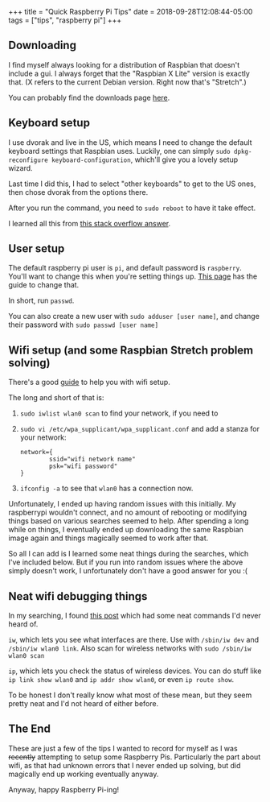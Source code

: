 +++
title = "Quick Raspberry Pi Tips"
date = 2018-09-28T12:08:44-05:00
tags = ["tips", "raspberry pi"]
+++

## Downloading

I find myself always looking for a distribution of Raspbian that doesn't include
a gui.
I always forget that the "Raspbian X Lite" version is exactly that.
(X refers to the current Debian version.
Right now that's "Stretch".)

You can probably find the downloads page
[here](https://www.raspberrypi.org/downloads/raspbian/).

## Keyboard setup

I use dvorak and live in the US, which means I need to change the default
keyboard settings that Raspbian uses.
Luckily, one can simply `sudo dpkg-reconfigure keyboard-configuration`, which'll
give you a lovely setup wizard.

Last time I did this, I had to select "other keyboards" to get to the US ones,
then chose dvorak from the options there.

After you run the command, you need to `sudo reboot` to have it take effect.

I learned all this from [this stack overflow
answer](https://raspberrypi.stackexchange.com/questions/236/simple-keyboard-configuration#237).

## User setup

The default raspberry pi user is `pi`, and default password is `raspberry`.
You'll want to change this when you're setting things up.
[This page](https://www.raspberrypi.org/documentation/linux/usage/users.md) has
the guide to change that.

In short, run `passwd`.

You can also create a new user with `sudo adduser [user name]`, and change their
password with `sudo passwd [user name]`

## Wifi setup (and some Raspbian Stretch problem solving)

There's a good
[guide](https://www.raspberrypi.org/documentation/configuration/wireless/wireless-cli.md)
to help you with wifi setup.

The long and short of that is:

1. `sudo iwlist wlan0 scan` to find your network, if you need to
2. `sudo vi /etc/wpa_supplicant/wpa_supplicant.conf` and add a stanza for your
   network:
    ```
    network={
			ssid="wifi network name"
			psk="wifi password"
    }
    ```

3. `ifconfig -a` to see that `wlan0` has a connection now.

Unfortunately, I ended up having random issues with this initially.
My raspberrypi wouldn't connect, and no amount of rebooting or modifying things
based on various searches seemed to help.
After spending a long while on things, I eventually ended up downloading the
same Raspbian image again and things magically seemed to work after that.

So all I can add is I learned some neat things during the searches, which I've
included below.
But if you run into random issues where the above simply doesn't work, I
unfortunately don't have a good answer for you :(

## Neat wifi debugging things

In my searching, I found [this
post](https://linuxcommando.blogspot.com/2013/10/how-to-connect-to-wpawpa2-wifi-network.html)
which had some neat commands I'd never heard of.

`iw`, which lets you see what interfaces are there.
Use with `/sbin/iw dev` and `/sbin/iw wlan0 link`.
Also scan for wireless networks with `sudo /sbin/iw wlan0 scan`

`ip`, which lets you check the status of wireless devices.
You can do stuff like `ip link show wlan0` and `ip addr show wlan0`, or even `ip
route show`.

To be honest I don't really know what most of these mean, but they seem pretty
neat and I'd not heard of either before.

## The End

These are just a few of the tips I wanted to record for myself as I was
~~recently~~ attempting to setup some Raspberry Pis.
Particularly the part about wifi, as that had unknown errors that I never ended
up solving, but did magically end up working eventually anyway.

Anyway, happy Raspberry Pi-ing!
